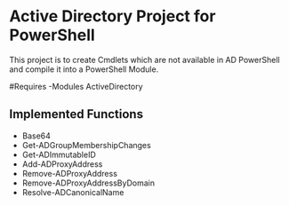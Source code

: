 # Active Directory Project for PowerShell
This project is to create Cmdlets which are not available in AD PowerShell and compile it into a PowerShell Module.

\#Requires -Modules ActiveDirectory
## Implemented Functions
* Base64
* Get-ADGroupMembershipChanges
* Get-ADImmutableID
* Add-ADProxyAddress
* Remove-ADProxyAddress
* Remove-ADProxyAddressByDomain
* Resolve-ADCanonicalName


